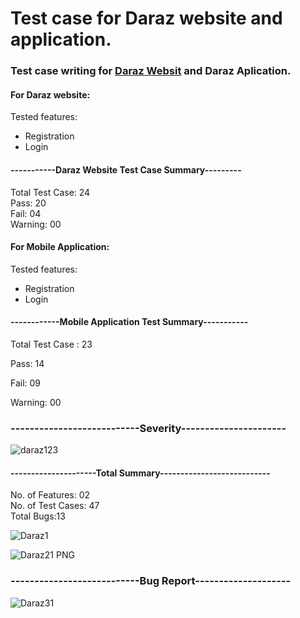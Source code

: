# Test case for Daraz website and application.

### Test case writing for <a href="https://www.daraz.com.bd/">Daraz Websit</a> and Daraz Aplication.

#### For Daraz website:

Tested features:

- Registration
- Login

#### -----------Daraz Website Test Case Summary---------

Total Test Case: 24  
Pass: 20  
Fail: 04  
Warning: 00

#### For Mobile Application:

Tested features:

- Registration
- Login

#### ------------Mobile Application Test Summary-----------

Total Test Case : 23

Pass: 14

Fail: 09

Warning: 00

### ---------------------------Severity----------------------

![daraz123](https://user-images.githubusercontent.com/68694418/196050101-38c934be-a483-46c0-9c92-212e5c604bdc.jpg)

#### ---------------------Total Summary---------------------------

No. of Features: 02  
No. of Test Cases: 47  
Total Bugs:13

![Daraz1](https://user-images.githubusercontent.com/68694418/196050132-c49e815c-8dd2-41b9-8a3f-5efd379338f0.PNG)

![Daraz21 PNG](https://user-images.githubusercontent.com/68694418/196050138-e0b73ab3-4f8c-4ace-8b4f-5bf300fabb04.jpg)

### ---------------------------Bug Report--------------------

![Daraz31](https://user-images.githubusercontent.com/68694418/196050265-d1588a36-7a77-4c42-80b6-f801288ff32e.jpg)
